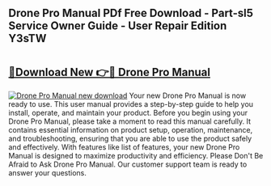 ## Drone Pro Manual PDf Free Download - Part-sl5 Service Owner Guide - User Repair Edition Y3sTW

# <h2><a href="http://bc26868.oget.top/?id=Drone+Pro+Manual">🔗Download New 👉🔴 Drone Pro Manual</a></h2>

[![Drone Pro Manual new download](https://i.imgur.com/5g1atiW.png)](http://bc26868.oget.top/?id=Drone+Pro+Manual)
Your new Drone Pro Manual is now ready to use. This user manual provides a step-by-step guide to help you install, operate, and maintain your product. Before you begin using your Drone Pro Manual, please take a moment to read this manual carefully. It contains essential information on product setup, operation, maintenance, and troubleshooting, ensuring that you are able to use the product safely and effectively. With features like list of features, your new Drone Pro Manual is designed to maximize productivity and efficiency. Please Don't Be Afraid to Ask Drone Pro Manual. Our customer support team is ready to answer your questions.
